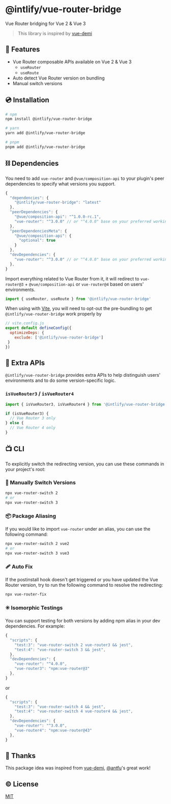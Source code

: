 # @intlify/vue-router-bridge

Vue Router bridging for Vue 2 & Vue 3

> This library is inspired by [vue-demi](https://github.com/vueuse/vue-demi)

## 🌟 Features
- Vue Router composable APIs available on Vue 2 & Vue 3
  - `useRouter`
  - `useRoute`
- Auto detect Vue Router version on bundling
- Manual switch versions
## 💿 Installation

```sh
# npm
npm install @intlify/vue-router-bridge

# yarn
yarn add @intlify/vue-router-bridge

# pnpm
pnpm add @intlify/vue-router-bridge
```

## ⛓️ Dependencies

You need to add `vue-router` and `@vue/composition-api` to your plugin's peer dependencies to specify what versions you support.

```js
{
  "dependencies": {
    "@intlify/vue-router-bridge": "latest"
  },
  "peerDependencies": {
    "@vue/composition-api": "^1.0.0-rc.1",
    "vue-router": "^3.0.0" // or "^4.0.0" base on your preferred working environment
  },
  "peerDependenciesMeta": {
    "@vue/composition-api": {
      "optional": true
    }
  },
  "devDependencies": {
    "vue-router": "^3.0.0" // or "^4.0.0" base on your preferred working environment
  },
}
```

Import everything related to Vue Router from it, it will redirect to `vue-router@3` + `@vue/composition-api` or `vue-router@4` based on users' environments.

```js
import { useRouter, useRoute } from '@intlify/vue-router-bridge'
```

When using with [Vite](https://vitejs.dev), you will need to opt-out the pre-bundling to get `@intlify/vue-router-bridge` work properly by

```js
// vite.config.js
export default defineConfig({
  optimizeDeps: {
    exclude: ['@intlify/vue-router-bridge']
 }
})
```

## 🤝 Extra APIs

`@intlify/vue-router-bridge` provides extra APIs to help distinguish users' environments and to do some version-specific logic.

### `isVueRouter3` / `isVueRouter4`

```js
import { isVueRouter3, isVueRouter4 } from '@intlify/vue-router-bridge'

if (isVueRouter3) {
  // Vue Router 3 only
} else {
  // Vue Router 4 only
}
```

## 📺 CLI

To explicitly switch the redirecting version, you can use these commands in your project's root:
### 🤏 Manually Switch Versions

```sh
npx vue-router-switch 2
# or
npx vue-router-switch 3
```

### 📦 Package Aliasing

If you would like to import `vue-router` under an alias, you can use the following command:

```sh
npx vue-router-switch 2 vue2
# or
npx vue-router-switch 3 vue3
```
### 🩹 Auto Fix

If the postinstall hook doesn't get triggered or you have updated the Vue Router version, try to run the following command to resolve the redirecting:

```sh
npx vue-router-fix
```
### ✳️ Isomorphic Testings

You can support testing for both versions by adding npm alias in your dev dependencies. For example:

```js
{
  "scripts": {
    "test:3": "vue-router-switch 2 vue-router3 && jest",
    "test:4": "vue-router-switch 3 && jest",
  },
  "devDependencies": {
    "vue-router": "^4.0.0",
    "vue-router3": "npm:vue-router@3"
  },
}
```

or

```js
{
  "scripts": {
    "test:3": "vue-router-switch 4 && jest",
    "test:4": "vue-router-switch 4 vue-router4 && jest",
  },
  "devDependencies": {
    "vue-router": "^3.0.0",
    "vue-router4": "npm:vue-router@43"
  },
}
```

## 💖 Thanks
This package idea was inspired from [vue-demi](https://github.com/vueuse/vue-demi), [@antfu](https://github.com/antfu)'s great work!

## ©️ License

[MIT](http://opensource.org/licenses/MIT)
